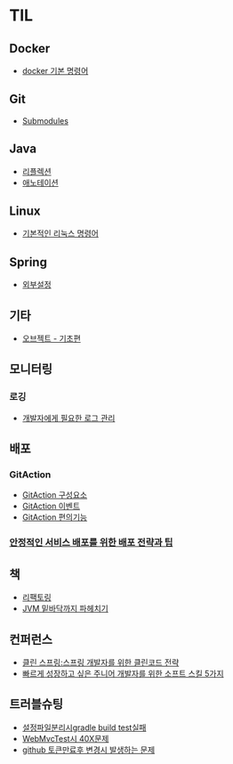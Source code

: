 # TIL

## Docker

-   [docker 기본 명령어](./Docker/docker%20기본%20명령어.md)

## Git

-   [Submodules](./Git/Git%20Submodules.md)

## Java

-   [리플렉션](./Java/리플렉션.md)
-   [애노테이션](./Java/애노테이션.md)

## Linux

-   [기본적인 리눅스 명령어](./Linux/기본적인_리눅스_명령어.md)

## Spring

-   [외부설정](./Spring/외부설정.md)

## 기타

-   [오브젝트 - 기초편](<./기타/오브젝트(기초편)/index.md>)

## 모니터링

### 로깅

-   [개발자에게 필요한 로그 관리](./로깅/개발자에게%20필요한%20로그%20관리/index.md)

## 배포

### GitAction

-   [GitAction 구성요소](./GitAction/GitAction_구성요소.md)
-   [GitAction 이벤트](./GitAction/GitAction_이벤트.md)
-   [GitAction 편의기능](./GitAction/GitAction_추가기능.md)

### [안정적인 서비스 배포를 위한 배포 전략과 팁](./배포/안정적인%20서비스%20배포를%20위한%20배포%20전략과%20팁/안정적인%20서비스%20배포를%20위한%20배포%20전략과%20팁.md)

## 책

-   [리팩토링](./책/리팩토링/index.md)
-   [JVM 밑바닥까지 파헤치기](./책/JVM%20밑바닥까지%20파헤치기/index.md)

## 컨퍼런스

-   [클린 스프링:스프링 개발자를 위한 클린코드 전략](<./컨퍼런스/클린%20스프링(토비).md>)
-   [빠르게 성장하고 싶은 주니어 개발자를 위한 소프트 스킬 5가지](./컨퍼런스/빠르게%20성장하고%20싶은%20주니어%20개발자를%20위한%20소프트%20스킬%205가지.md)

## 트러블슈팅

-   [설정파일분리시gradle build test실패](./트러블슈팅/설정파일분리시gradle%20build%20test실패.md)
-   [WebMvcTest시 40X문제](./트러블슈팅/WebMvcTest시%2040X문제.md)
-   [github 토큰만료후 변경시 발생하는 문제](./트러블슈팅/github%20토큰만료후%20변경시%20발생하는%20문제.md)
